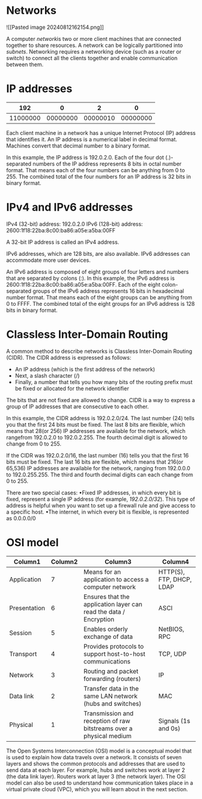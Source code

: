# Networks

![[Pasted image 20240812162154.png]]

A computer *network*is two or more client machines that are connected together to share resources. A network can be logically partitioned into *subnets*. Networking requires a networking device (such as a router or switch) to connect all the clients together and enable communication between them.

# IP addresses

| 192      | 0        | 2        | 0        |
| -------- | -------- | -------- | -------- |
| 11000000 | 00000000 | 00000010 | 00000000 |

Each client machine in a network has a unique Internet Protocol (IP) address that identifies it. An IP address is a numerical label in decimal format. Machines convert that decimal number to a binary format.

In this example, the IP address is 192.0.2.0. Each of the four dot (.)-separated numbers of the IP address represents 8 bits in octal number format. That means each of the four numbers can be anything from 0 to 255. The combined total of the four numbers for an IP address is 32 bits in binary format.

# IPv4 and IPv6 addresses

IPv4 (32-bit) address: 192.0.2.0
IPv6 (128-bit) address: 2600:1f18:22ba:8c00:ba86:a05e:a5ba:00FF

A 32-bit IP address is called an IPv4 address. 

IPv6 addresses, which are 128 bits, are also available. IPv6 addresses can accommodate more user devices.

An IPv6 address is composed of eight groups of four letters and numbers that are separated by colons (:). In this example, the IPv6 address is 2600:1f18:22ba:8c00:ba86:a05e:a5ba:00FF. Each of the eight colon-separated groups of the IPv6 address represents 16 bits in hexadecimal number format. That means each of the eight groups can be anything from 0 to FFFF. The combined total of the eight groups for an IPv6 address is 128 bits in binary format.

# Classless Inter-Domain Routing

A common method to describe networks is Classless Inter-Domain Routing (CIDR). The CIDR address is expressed as follows:
- An IP address (which is the first address of the network)
- Next, a slash character (/)
- Finally, a number that tells you how many bits of the routing prefix must be fixed or allocated for the network identifier

The bits that are not fixed are allowed to change. CIDR is a way to express a group of IP addresses that are consecutive to each other. 

In this example, the CIDR address is 192.0.2.0/24. The last number (24) tells you that the first 24 bits must be fixed. The last 8 bits are flexible, which means that 28(or 256) IP addresses are available for the network, which rangefrom 192.0.2.0 to 192.0.2.255. The fourth decimal digit is allowed to change from 0 to 255. 

If the CIDR was 192.0.2.0/16, the last number (16) tells you that the first 16 bits must be fixed. The last 16 bits are flexible, which means that 216(or 65,536) IP addresses are available for the network, ranging from 192.0.0.0 to 192.0.255.255. The third and fourth decimal digits can each change from 0 to 255.

There are two special cases:
•Fixed IP addresses, in which every bit is fixed, represent a single IP address (for example, *192.0.2.0/32*). This type of address is helpful when you want to set up a firewall rule and give access to a specific host. 
•The internet, in which every bit is flexible, is represented as 0.0.0.0/0

# OSI model

| Column1 | Column2 | Column3 | Column4 |
| --------------- | --------------- | --------------- | --------------- |
| Application | 7 | Means for an application to access a computer network | HTTP(S), FTP, DHCP, LDAP |
| Presentation | 6 | Ensures that the application layer can read the data / Encryption | ASCI |
| Session | 5 | Enables orderly exchange of data | NetBIOS, RPC |
| Transport | 4 | Provides protocols to support host-to-host communications | TCP, UDP |
| Network | 3 | Routing and packet forwarding (routers) | IP |
| Data link | 2 | Transfer data in the same LAN network (hubs and switches) | MAC |
| Physical | 1 | Transmission and reception of raw bitstreams over a physical medium | Signals (1s and 0s) |

The Open Systems Interconnection (OSI) model is a conceptual model that is used to explain how data travels over a network. It consists of seven layers and shows the common protocols and addresses that are used to send data at each layer. For example, hubs and switches work at layer 2 (the data link layer). Routers work at layer 3 (the network layer). The OSI model can also be used to understand how communication takes place in a virtual private cloud (VPC), which you will learn about in the next section. 